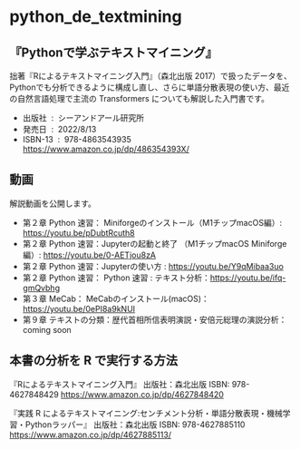 # python_de_textmining


## 『Pythonで学ぶテキストマイニング』

拙著『Rによるテキストマイニング入門』（森北出版 2017）で扱ったデータを、Pythonでも分析できるように構成し直し、さらに単語分散表現の使い方、最近の自然言語処理で主流の Transformers についても解説した入門書です。

- 出版社 ‏ : ‎ シーアンドアール研究所
- 発売日 ‏ : ‎ 2022/8/13
- ISBN-13 ‏ : ‎ 978-4863543935  https://www.amazon.co.jp/dp/486354393X/

## 動画

解説動画を公開します。
 
- 第２章 Python 速習： Miniforgeのインストール（M1チップmacOS編）: https://youtu.be/pDubtRcuth8
- 第２章 Python 速習：Jupyterの起動と終了 （M1チップmacOS Miniforge編）: https://youtu.be/0-AETjou8zA
- 第２章 Python 速習：Jupyterの使い方 : https://youtu.be/Y9qMibaa3uo
- 第２章 Python 速習： Python 速習 : テキスト分析：https://youtu.be/ifq-gmQvbhg
- 第３章 MeCab： MeCabのインストール(macOS)： https://youtu.be/0ePI8a9kNUI
- 第９章 テキストの分類：歴代首相所信表明演説・安倍元総理の演説分析： coming soon

## 本書の分析を R で実行する方法

『Rによるテキストマイニング入門』
出版社：森北出版
ISBN: 978-4627848429
https://www.amazon.co.jp/dp/4627848420

『実践 R によるテキストマイニング:センチメント分析・単語分散表現・機械学習・Pythonラッパー』
出版社：森北出版
ISBN: 978-4627885110
https://www.amazon.co.jp/dp/4627885113/
